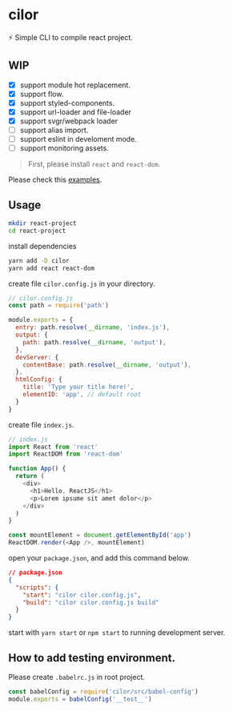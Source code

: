 # cilor

⚡️ Simple CLI to compile react project.

## WIP

+ [x] support module hot replacement.
+ [x] support flow.
+ [x] support styled-components.
+ [x] support url-loader and file-loader
+ [x] support svgr/webpack loader
+ [ ] support alias import.
+ [ ] support eslint in develoment mode.
+ [ ] support monitoring assets.

> First, please install `react` and `react-dom`.

Please check this [examples](./examples).

## Usage

```bash
mkdir react-project
cd react-project
```

install dependencies

```bash
yarn add -D cilor
yarn add react react-dom
```

create file `cilor.config.js` in your directory.

```js
// cilor.config.js
const path = require('path')

module.exports = {
  entry: path.resolve(__dirname, 'index.js'),
  output: {
    path: path.resolve(__dirname, 'output'),
  },
  devServer: {
    contentBase: path.resolve(__dirname, 'output'),
  },
  htmlConfig: {
    title: 'Type your title here!',
    elementID: 'app', // default root
  }
}
```

create file `index.js`.

```js
// index.js
import React from 'react'
import ReactDOM from 'react-dom'

function App() {
  return (
    <div>
      <h1>Hello, ReactJS</h1>
      <p>Lorem ipsume sit amet dolor</p>
    </div>
  )
}

const mountElement = document.getElementById('app')
ReactDOM.render(<App />, mountElement)
```

open your `package.json`, and add this command below.

```json
// package.json
{
  "scripts": {
    "start": "cilor cilor.config.js",
    "build": "cilor cilor.config.js build"
  }
}
```

start with `yarn start` or `npm start` to running development server.

## How to add testing environment.

Please create `.babelrc.js` in root project.

```js
const babelConfig = require('cilor/src/babel-config')
module.exports = babelConfig('__test__')
```
